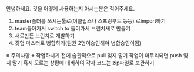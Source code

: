 안녕하세요. 깃을 어떻게 사용하는지 아시는분은 적어주세요. 
1. master폴더를 쓰시는툴로(이클립스나 스프링부트 등등) 로import하기
2. team들어가서 switch to 들어가서 브런치새로 만들기
3. 새로만든 브런치로 개발하기
4. 깃헙 마스터로 병합하기(팀원 2명이승인해야 병합승인이됨)

※ 주의사항 ※
작업하시기 전에 습관적으로 pull 잊지 말기
작업이 마무리되면 push 잊지 말기 
혹시 모르는 상황에 대비하여 각자 코드는 zip파일로 보관하기 
